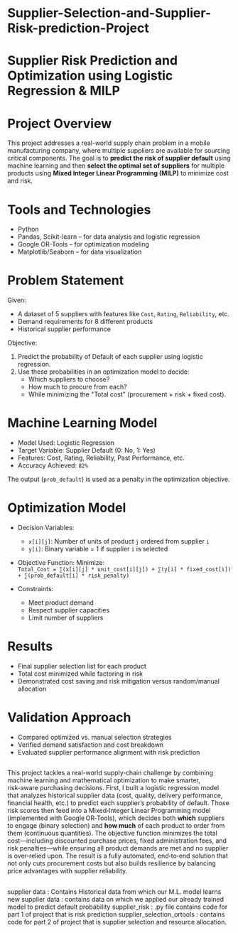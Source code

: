 # Supplier-Selection-and-Supplier-Risk-prediction-Project 
# Supplier Risk Prediction and Optimization using Logistic Regression & MILP

# Project Overview

This project addresses a real-world supply chain problem in a mobile manufacturing company, where multiple suppliers are available for sourcing critical components. The goal is to **predict the risk of supplier default** using machine learning and then **select the optimal set of suppliers** for multiple products using **Mixed Integer Linear Programming (MILP)** to minimize cost and risk.



# Tools and Technologies
- Python
- Pandas, Scikit-learn – for data analysis and logistic regression
- Google OR-Tools – for optimization modeling
- Matplotlib/Seaborn – for data visualization



# Problem Statement

Given:
- A dataset of 5 suppliers with features like `Cost`, `Rating`, `Reliability`, etc.
- Demand requirements for 8 different products
- Historical supplier performance

Objective:  
1. Predict the probability of Default of  each supplier using logistic regression.  
2. Use these probabilities in an optimization model to decide:
   - Which suppliers to choose?
   - How much to procure from each?
   - While minimizing the "Total cost" (procurement + risk + fixed cost).



# Machine Learning Model

- Model Used: Logistic Regression  
- Target Variable: Supplier Default (0: No, 1: Yes)  
- Features: Cost, Rating, Reliability, Past Performance, etc.  
- Accuracy Achieved: `82%`

The output (`prob_default`) is used as a penalty in the optimization objective.


# Optimization Model

- Decision Variables:
  - `x[i][j]`: Number of units of product `j` ordered from supplier `i`
  - `y[i]`: Binary variable = 1 if supplier `i` is selected

- Objective Function:
  Minimize:  
  `Total_Cost = ∑(x[i][j] * unit_cost[i][j]) + ∑(y[i] * fixed_cost[i]) + ∑(prob_default[i] * risk_penalty)`

- Constraints:
  - Meet product demand
  - Respect supplier capacities
  - Limit number of suppliers 



# Results

- Final supplier selection list for each product
- Total cost minimized while factoring in risk
- Demonstrated cost saving and risk mitigation versus random/manual allocation



# Validation Approach

- Compared optimized vs. manual selection strategies
- Verified demand satisfaction and cost breakdown
- Evaluated supplier performance alignment with risk prediction



##
This project tackles a real-world supply‑chain challenge by combining machine learning and mathematical optimization to make smarter, risk‑aware purchasing decisions. First, I built a logistic regression model that analyzes historical supplier data (cost, quality, delivery performance, financial health, etc.) to predict each supplier’s probability of default. Those risk scores then feed into a Mixed‑Integer Linear Programming model (implemented with Google OR‑Tools), which decides both **which** suppliers to engage (binary selection) and **how much** of each product to order from them (continuous quantities). The objective function minimizes the total cost—including discounted purchase prices, fixed administration fees, and risk penalties—while ensuring all product demands are met and no supplier is over‑relied upon. The result is a fully automated, end‑to‑end solution that not only cuts procurement costs but also builds resilience by balancing price advantages with supplier reliability.


##
supplier data : Contains Historical data from which our M.L. model learns
new supplier data : contains data on which we applied our already trained model to predict default probability
supplier_risk : .py file contains code for part 1 of project that is risk prediction
supplier_selection_ortools : contains code for part 2 of project that is supplier selection and resource allocation.




